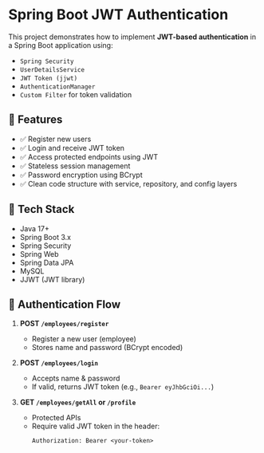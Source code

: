# Spring Boot JWT Authentication

This project demonstrates how to implement **JWT-based authentication** in a Spring Boot application using:
- `Spring Security`
- `UserDetailsService`
- `JWT Token (jjwt)`
- `AuthenticationManager`
- `Custom Filter` for token validation

## 📌 Features

- ✅ Register new users
- ✅ Login and receive JWT token
- ✅ Access protected endpoints using JWT
- ✅ Stateless session management
- ✅ Password encryption using BCrypt
- ✅ Clean code structure with service, repository, and config layers

## 📂 Tech Stack

- Java 17+
- Spring Boot 3.x
- Spring Security
- Spring Web
- Spring Data JPA
- MySQL
- JJWT (JWT library)


## 🔑 Authentication Flow

1. **POST `/employees/register`**
   - Register a new user (employee)
   - Stores name and password (BCrypt encoded)

2. **POST `/employees/login`**
   - Accepts name & password
   - If valid, returns JWT token (e.g., `Bearer eyJhbGciOi...`)

3. **GET `/employees/getAll` or `/profile`**
   - Protected APIs
   - Require valid JWT token in the header:
     ```
     Authorization: Bearer <your-token>
     ```


